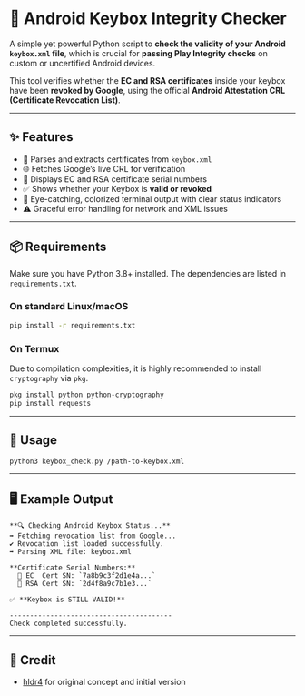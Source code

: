 # 🔐 Android Keybox Integrity Checker

A simple yet powerful Python script to **check the validity of your Android `keybox.xml` file**, which is crucial for **passing Play Integrity checks** on custom or uncertified Android devices.

This tool verifies whether the **EC and RSA certificates** inside your keybox have been **revoked by Google**, using the official **Android Attestation CRL (Certificate Revocation List)**.

---

## ✨ Features

- 🧩 Parses and extracts certificates from `keybox.xml`
- 🌐 Fetches Google’s live CRL for verification
- 🔎 Displays EC and RSA certificate serial numbers
- ✅ Shows whether your Keybox is **valid or revoked**
- 🎨 Eye-catching, colorized terminal output with clear status indicators
- ⚠️ Graceful error handling for network and XML issues

---

## 📦 Requirements

Make sure you have Python 3.8+ installed. The dependencies are listed in `requirements.txt`.

### On standard Linux/macOS

```sh
pip install -r requirements.txt
```

### On Termux

Due to compilation complexities, it is highly recommended to install `cryptography` via `pkg`.

```sh
pkg install python python-cryptography
pip install requests
```
---

## 🚀 Usage

```sh
python3 keybox_check.py /path-to-keybox.xml
```
---

## 🖥️ Example Output

```
**🔍 Checking Android Keybox Status...**
➡️ Fetching revocation list from Google...
✔️ Revocation list loaded successfully.
➡️ Parsing XML file: keybox.xml

**Certificate Serial Numbers:**
  🔹 EC  Cert SN: `7a8b9c3f2d1e4a...`
  🔹 RSA Cert SN: `2d4f8a9c7b1e3...`

✅ **Keybox is STILL VALID!**

----------------------------------------
Check completed successfully.
```

---

## 🙌 Credit
- [hldr4](https://gist.github.com/hldr4/b933f584b2e2c3088bcd56eb056587f8) for original concept and initial version
